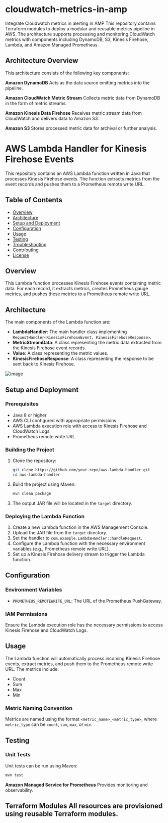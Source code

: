 # cloudwatch-metrics-in-amp
Integrate Cloudwatch metrics in alerting in AMP
This repository contains Terraform modules to deploy a modular and reusable metrics pipeline in AWS. The architecture supports processing and monitoring CloudWatch metrics with components including DynamoDB, S3, Kinesis Firehose, Lambda, and Amazon Managed Prometheus.

## Architecture Overview
This architecture consists of the following key components:

**Amazon DynamoDB** 
   Acts as the data source emitting metrics into the pipeline.
   
**Amazon CloudWatch Metric Stream** 
   Collects metric data from DynamoDB in the form of metric streams.
   
**Amazon Kinesis Data Firehose** 
   Receives metric stream data from CloudWatch and delivers data to Amazon S3.
   
**Amazon S3** 
   Stores processed metric data for archival or further analysis.
   
# AWS Lambda Handler for Kinesis Firehose Events

This repository contains an AWS Lambda function written in Java that processes Kinesis Firehose events. The function extracts metrics from the event records and pushes them to a Prometheus remote write URL.

## Table of Contents

- [Overview](#overview)
- [Architecture](#architecture)
- [Setup and Deployment](#setup-and-deployment)
- [Configuration](#configuration)
- [Usage](#usage)
- [Testing](#testing)
- [Troubleshooting](#troubleshooting)
- [Contributing](#contributing)
- [License](#license)

## Overview

This Lambda function processes Kinesis Firehose events containing metric data. For each record, it extracts metrics, creates Prometheus gauge metrics, and pushes these metrics to a Prometheus remote write URL.

## Architecture

The main components of the Lambda function are:

- **LambdaHandler**: The main handler class implementing `RequestHandler<KinesisFirehoseEvent, KinesisFirehoseResponse>`.
- **MetricStreamData**: A class representing the metric data extracted from the Kinesis Firehose event records.
- **Value**: A class representing the metric values.
- **KinesisFirehoseResponse**: A class representing the response to be sent back to Kinesis Firehose.

![image](https://git.corp.adobe.com/storage/user/67828/files/bb295b36-0c57-43df-960c-1bdb17717876)



## Setup and Deployment

### Prerequisites

- Java 8 or higher
- AWS CLI configured with appropriate permissions
- AWS Lambda execution role with access to Kinesis Firehose and CloudWatch Logs
- Prometheus remote write URL

### Building the Project

1. Clone the repository:

   ```sh
   git clone https://github.com/your-repo/aws-lambda-handler.git
   cd aws-lambda-handler
   ```
2. Build the project using Maven:

   ```sh
   mvn clean package
   ```
3. The output JAR file will be located in the `target` directory.

### Deploying the Lambda Function

1. Create a new Lambda function in the AWS Management Console.
2. Upload the JAR file from the `target` directory.
3. Set the handler to `com.example.LambdaHandler::handleRequest`.
4. Configure the Lambda function with the necessary environment variables (e.g., Prometheus remote write URL).
5. Set up a Kinesis Firehose delivery stream to trigger the Lambda function.

## Configuration

### Environment Variables

- `PROMETHEUS_REMOTEWRITE_URL`: The URL of the Prometheus PushGateway.

### IAM Permissions

Ensure the Lambda execution role has the necessary permissions to access Kinesis Firehose and CloudWatch Logs.

## Usage

The Lambda function will automatically process incoming Kinesis Firehose events, extract metrics, and push them to the Prometheus remote write URL. The metrics include:

- Count
- Sum
- Max
- Min

### Metric Naming Convention

Metrics are named using the format `<metric_name>_<metric_type>`, where `metric_type` can be `count`, `sum`, `max`, or `min`.

## Testing

### Unit Tests

Unit tests can be run using Maven:

```sh
mvn test
```
**Amazon Managed Service for Prometheus** 
   Provides monitoring and observability.
   
**Terraform Modules** 
   All resources are provisioned using reusable Terraform modules.
---

